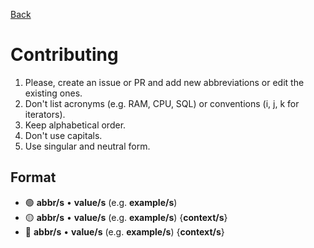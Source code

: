 [Back](./README.md)

# Contributing

1. Please, create an issue or PR and add new abbreviations or edit the existing ones.
2. Don't list acronyms (e.g. RAM, CPU, SQL) or conventions (i, j, k for iterators).
3. Keep alphabetical order.
5. Don't use capitals.
6. Use singular and neutral form.

## Format
- 🟢 **abbr/s** • **value/s** (e.g. **example/s**)
- 🟡 **abbr/s** • **value/s** (e.g. **example/s**) {**context/s**}
- 🔴 **abbr/s** • **value/s** (e.g. **example/s**) {**context/s**}

